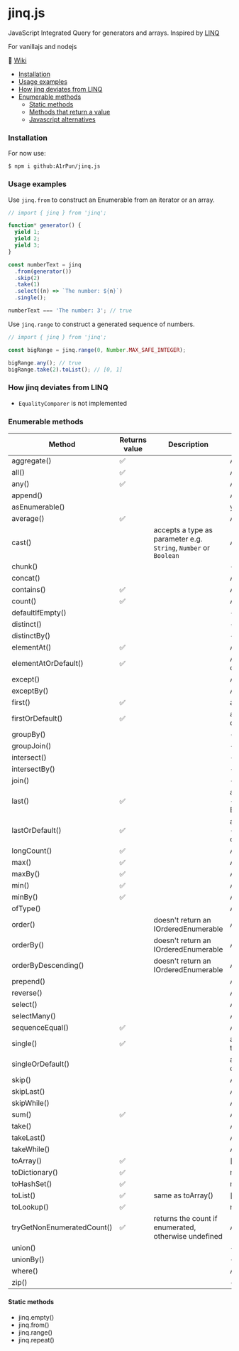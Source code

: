 ﻿# jinq.js

JavaScript Integrated Query for generators and arrays.
Inspired by [LINQ](https://docs.microsoft.com/en-us/dotnet/api/system.linq.enumerable)

For vanillajs and nodejs

:page_facing_up: [Wiki](https://github.com/A1rPun/jinq.js/wiki)

- [Installation](#installation)
- [Usage examples](#usage-examples)
- [How jinq deviates from LINQ](#how-jinq-deviates-from-linq)
- [Enumerable methods](#enumerable-methods)
  - [Static methods](#static-methods)
  - [Methods that return a value](#methods-that-return-a-value)
  - [Javascript alternatives](#javascript-alternatives)

### Installation

For now use:

```
$ npm i github:A1rPun/jinq.js
```

### Usage examples

Use `jinq.from` to construct an Enumerable from an iterator or an array.

```js
// import { jinq } from 'jinq';

function* generator() {
  yield 1;
  yield 2;
  yield 3;
}

const numberText = jinq
  .from(generator())
  .skip(2)
  .take(1)
  .select((n) => `The number: ${n}`)
  .single();

numberText === 'The number: 3'; // true
```

Use `jinq.range` to construct a generated sequence of numbers.

```js
// import { jinq } from 'jinq';

const bigRange = jinq.range(0, Number.MAX_SAFE_INTEGER);

bigRange.any(); // true
bigRange.take(2).toList(); // [0, 1]
```

### How jinq deviates from LINQ

- `EqualityComparer` is not implemented

### Enumerable methods

Method|Returns value|Description|JS alternative
--|--|--|--
aggregate()|:white_check_mark:||Array.reduce()
all()|:white_check_mark:||Array.every()
any()|:white_check_mark:||Array.some()
append()|||Array.push()
asEnumerable()|||yield*
average()|:white_check_mark:||Array.reduce()
cast()||accepts a type as parameter e.g. `String`, `Number` or `Boolean`|Array.map()
chunk()|||-
concat()|||Array.concat()
contains()|:white_check_mark:||Array.includes()
count()|:white_check_mark:||Array.length
defaultIfEmpty()|||-
distinct()|||-
distinctBy()|||-
elementAt()|:white_check_mark:||Array.at()
elementAtOrDefault()|:white_check_mark:||Array.at() ?? defaultValue
except()|||Array.filter()
exceptBy()|||Array.filter()
first()|:white_check_mark:||array[0]
firstOrDefault()|:white_check_mark:||array[0] ?? defaultValue
groupBy()|||-
groupJoin()|||-
intersect()|||-
intersectBy()|||-
join()|||-
last()|:white_check_mark:||array[array.length - 1] ?? throw Error()
lastOrDefault()|:white_check_mark:||array[array.length - 1] ?? defaultValue
longCount()|:white_check_mark:||Array.length
max()|:white_check_mark:||Array.reduce()
maxBy()|:white_check_mark:||Array.reduce()
min()|:white_check_mark:||Array.reduce()
minBy()|:white_check_mark:||Array.reduce()
ofType()|||Array.filter()
order()||doesn't return an IOrderedEnumerable|Array.sort()
orderBy()||doesn't return an IOrderedEnumerable|Array.sort()
orderByDescending()||doesn't return an IOrderedEnumerable|Array.sort()
prepend()|||Array.unshift()
reverse()|||Array.reverse()
select()|||Array.map()
selectMany()|||Array.flatMap()
sequenceEqual()|:white_check_mark:||Array.all()
single()|:white_check_mark:|| array[index] ?? throw Error()
singleOrDefault()|||array[index] ?? defaultValue
skip()|||Array.slice()
skipLast()|||Array.slice()
skipWhile()|||Array.slice()
sum()|:white_check_mark:||Array.reduce()
take()|||Array.slice()
takeLast()|||Array.slice()
takeWhile()|||Array.slice()
toArray()|:white_check_mark:||[...array]
toDictionary()|:white_check_mark:||new Map(array)
toHashSet()|:white_check_mark:||new Set(array)
toList()|:white_check_mark:|same as toArray()|[...array]
toLookup()|:white_check_mark:||new Map(array)
tryGetNonEnumeratedCount()|:white_check_mark:| returns the count if enumerated, otherwise undefined|Array.length
union()|||-
unionBy()|||-
where()|||Array.filter()
zip()|||-

#### Static methods

- jinq.empty()
- jinq.from()
- jinq.range()
- jinq.repeat()
